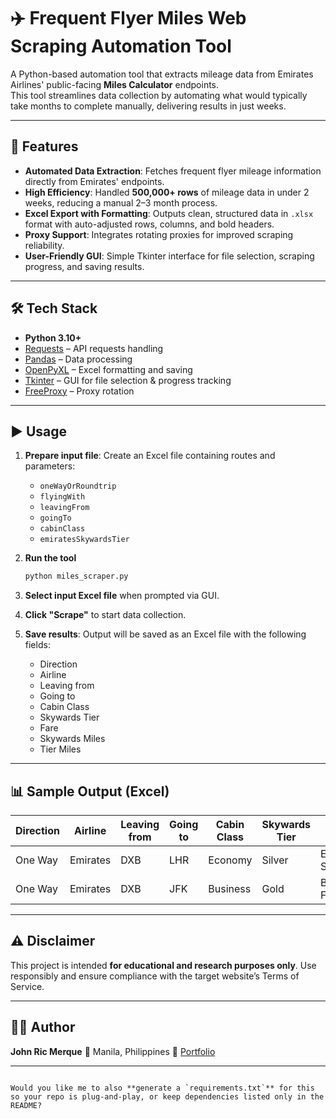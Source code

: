 # ✈️ Frequent Flyer Miles Web Scraping Automation Tool

A Python-based automation tool that extracts mileage data from Emirates Airlines' public-facing **Miles Calculator** endpoints.  
This tool streamlines data collection by automating what would typically take months to complete manually, delivering results in just weeks.

---

## 🚀 Features
- **Automated Data Extraction**: Fetches frequent flyer mileage information directly from Emirates' endpoints.  
- **High Efficiency**: Handled **500,000+ rows** of mileage data in under 2 weeks, reducing a manual 2–3 month process.  
- **Excel Export with Formatting**: Outputs clean, structured data in `.xlsx` format with auto-adjusted rows, columns, and bold headers.  
- **Proxy Support**: Integrates rotating proxies for improved scraping reliability.  
- **User-Friendly GUI**: Simple Tkinter interface for file selection, scraping progress, and saving results.  

---

## 🛠️ Tech Stack
- **Python 3.10+**
- [Requests](https://docs.python-requests.org/) – API requests handling  
- [Pandas](https://pandas.pydata.org/) – Data processing  
- [OpenPyXL](https://openpyxl.readthedocs.io/) – Excel formatting and saving  
- [Tkinter](https://docs.python.org/3/library/tkinter.html) – GUI for file selection & progress tracking  
- [FreeProxy](https://pypi.org/project/free-proxy/) – Proxy rotation  

---

## ▶️ Usage

1. **Prepare input file**: Create an Excel file containing routes and parameters:

   * `oneWayOrRoundtrip`
   * `flyingWith`
   * `leavingFrom`
   * `goingTo`
   * `cabinClass`
   * `emiratesSkywardsTier`

2. **Run the tool**

   ```bash
   python miles_scraper.py
   ```

3. **Select input Excel file** when prompted via GUI.

4. **Click "Scrape"** to start data collection.

5. **Save results**: Output will be saved as an Excel file with the following fields:

   * Direction
   * Airline
   * Leaving from
   * Going to
   * Cabin Class
   * Skywards Tier
   * Fare
   * Skywards Miles
   * Tier Miles

---

## 📊 Sample Output (Excel)

| Direction | Airline  | Leaving from | Going to | Cabin Class | Skywards Tier | Fare          | Skywards Miles | Tier Miles |
| --------- | -------- | ------------ | -------- | ----------- | ------------- | ------------- | -------------- | ---------- |
| One Way   | Emirates | DXB          | LHR      | Economy     | Silver        | Economy Saver | 2250           | 1500       |
| One Way   | Emirates | DXB          | JFK      | Business    | Gold          | Business Flex | 25000          | 15000      |

---

## ⚠️ Disclaimer

This project is intended **for educational and research purposes only**.
Use responsibly and ensure compliance with the target website’s Terms of Service.

---

## 👨‍💻 Author

**John Ric Merque**
📍 Manila, Philippines
💼 [Portfolio](https://johnricmerque.vercel.app)

---

```

Would you like me to also **generate a `requirements.txt`** for this so your repo is plug-and-play, or keep dependencies listed only in the README?
```
